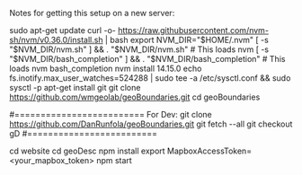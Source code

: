 Notes for getting this setup on a new server:

sudo apt-get update
curl -o- https://raw.githubusercontent.com/nvm-sh/nvm/v0.36.0/install.sh | bash
export NVM_DIR="$HOME/.nvm"
[ -s "$NVM_DIR/nvm.sh" ] && \. "$NVM_DIR/nvm.sh"  # This loads nvm
[ -s "$NVM_DIR/bash_completion" ] && \. "$NVM_DIR/bash_completion"  # This loads nvm bash_completion
nvm install 14.15.0
echo fs.inotify.max_user_watches=524288 | sudo tee -a /etc/sysctl.conf && sudo sysctl -p
apt-get install git
git clone https://github.com/wmgeolab/geoBoundaries.git
cd geoBoundaries

#=========================
For Dev:
git clone https://github.com/DanRunfola/geoBoundaries.git
git fetch --all
git checkout gD
#=========================

cd website
cd geoDesc
npm install
export MapboxAccessToken=<your_mapbox_token>
npm start



